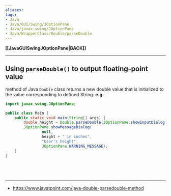 ```yaml
---
aliases:
tags:
- Java
- Java/GUI/Swing/JOptionPane
- Java/javax.swing/JOptionPane
- Java/WrapperClass/Double/parseDouble
---
```

**[[JavaGUISwingJOptionPane|BACK]]**

---
## Using `parseDouble()` to output floating-point value
method of Java `Double` class returns a new double value that is initialized to the value corresponding to defined String.
**e.g.**
```java
import javax.swing.JOptionPane;

public class Main {
    public static void main(String[] args) {
        double height = Double.parseDouble(JOptionPane.showInputDialog("Enter dick height:"));
        JOptionPane.showMessageDialog(
                null,
                height + " in inches",
                "User's height",
                JOptionPane.WARNING_MESSAGE);
    }
}
```

<br>

# 
---
- https://www.javatpoint.com/java-double-parsedouble-method